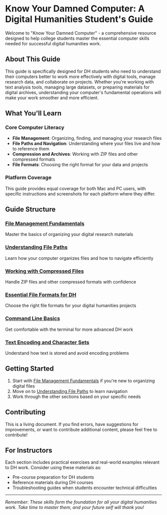 # Know Your Damned Computer: A Digital Humanities Student's Guide

Welcome to "Know Your Damned Computer" - a comprehensive resource designed to help college students master the essential computer skills needed for successful digital humanities work.

## About This Guide

This guide is specifically designed for DH students who need to understand their computers better to work more effectively with digital tools, manage research data, and collaborate on projects. Whether you're working with text analysis tools, managing large datasets, or preparing materials for digital archives, understanding your computer's fundamental operations will make your work smoother and more efficient.

## What You'll Learn

### Core Computer Literacy
- **File Management**: Organizing, finding, and managing your research files
- **File Paths and Navigation**: Understanding where your files live and how to reference them
- **Compression and Archives**: Working with ZIP files and other compressed formats
- **File Formats**: Choosing the right format for your data and projects

### Platform Coverage
This guide provides equal coverage for both Mac and PC users, with specific instructions and screenshots for each platform where they differ.

## Guide Structure

### [File Management Fundamentals](./file-management.md)
Master the basics of organizing your digital research materials

### [Understanding File Paths](./file-paths.md)
Learn how your computer organizes files and how to navigate efficiently

### [Working with Compressed Files](./compression.md)
Handle ZIP files and other compressed formats with confidence

### [Essential File Formats for DH](./file-formats.md)
Choose the right file formats for your digital humanities projects

### [Command Line Basics](./command-line.md)
Get comfortable with the terminal for more advanced DH work

### [Text Encoding and Character Sets](./text-encoding.md)
Understand how text is stored and avoid encoding problems

## Getting Started

1. Start with [File Management Fundamentals](./file-management.md) if you're new to organizing digital files
2. Move on to [Understanding File Paths](./file-paths.md) to learn navigation
3. Work through the other sections based on your specific needs

## Contributing

This is a living document. If you find errors, have suggestions for improvements, or want to contribute additional content, please feel free to contribute!

## For Instructors

Each section includes practical exercises and real-world examples relevant to DH work. Consider using these materials as:
- Pre-course preparation for DH students
- Reference materials during DH courses
- Troubleshooting guides when students encounter technical difficulties

---

*Remember: These skills form the foundation for all your digital humanities work. Take time to master them, and your future self will thank you!*
